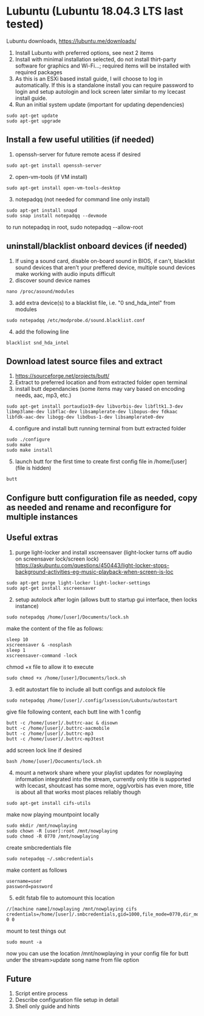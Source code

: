 # Lubuntu (Lubuntu 18.04.3 LTS last tested)
Lubuntu downloads, https://lubuntu.me/downloads/
1. Install Lubuntu with preferred options, see next 2 items
2. Install with minimal installation selected, do not install thirt-party software for graphics and Wi-Fi...; required items will be installed with required packages
3. As this is an ESXi based install guide, I will choose to log in automatically. If this is a standalone install you can require password to login and setup autologin and lock screen later similar to my Icecast install guide.
4. Run an initial system update (important for updating dependencies)
```
sudo apt-get update
sudo apt-get upgrade
```
## Install a few useful utilities (if needed)
1. openssh-server for future remote acess if desired
```
sudo apt-get install openssh-server
```
2. open-vm-tools (if VM install)
```
sudo apt-get install open-vm-tools-desktop
```
3. notepadqq (not needed for command line only install)
```
sudo apt-get install snapd
sudo snap install notepadqq --devmode
```
to run notepadqq in root, sudo notepadqq --allow-root
## uninstall/blacklist onboard devices (if needed)
1. If using a sound card, disable on-board sound in BIOS, if can't, blacklist sound devices that aren't your preffered device, multiple sound devices make working with audio inputs difficult
2. discover sound device names
```
nano /proc/asound/modules
```
3. add extra device(s) to a blacklist file, i.e. "0 snd_hda_intel" from  modules
```
sudo notepadqq /etc/modprobe.d/sound.blacklist.conf
```
4. add the following line
```
blacklist snd_hda_intel
```
## Download latest source files and extract
1. https://sourceforge.net/projects/butt/
2. Extract to preferred location and from extracted folder open terminal
3. install butt dependancies (some items may vary based on encoding needs, aac, mp3, etc.)
```
sudo apt-get install portaudio19-dev libvorbis-dev libfltk1.3-dev libmp3lame-dev libflac-dev libsamplerate-dev libopus-dev fdkaac libfdk-aac-dev libogg-dev libdbus-1-dev libsamplerate0-dev
```
4. configure and install butt running terminal from butt extracted folder
```
sudo ./configure
sudo make
sudo make install
```
5. launch butt for the first time to create first config file in /home/[user] (file is hidden)
```
butt
```
## Configure butt configuration file as needed, copy as needed and rename and reconfigure for multiple instances
## Useful extras
1. purge light-locker and install xscreensaver (light-locker turns off audio on screensaver lock/screen lock)
https://askubuntu.com/questions/450443/light-locker-stops-background-activities-eg-music-playback-when-screen-is-loc
```
sudo apt-get purge light-locker light-locker-settings
sudo apt-get install xscreensaver
```
2. setup autolock after login (allows butt to startup gui interface, then locks instance)
```
sudo notepadqq /home/[user]/Documents/lock.sh
```
make the content of the file as follows:
```
sleep 10
xscreensaver & -nosplash
sleep 1
xscreensaver-command -lock
```
chmod +x file to allow it to execute
```
sudo chmod +x /home/[user]/Documents/lock.sh
```
3. edit autostart file to include all butt configs and autolock file
```
sudo notepadqq /home/[user]/.config/lxsession/Lubuntu/autostart
```
give file following content, each butt line with 1 config
```
butt -c /home/[user]/.buttrc-aac & disown
butt -c /home/[user]/.buttrc-aacmobile
butt -c /home/[user]/.buttrc-mp3
butt -c /home/[user]/.buttrc-mp3test
```
add screen lock line if desired
```
bash /home/[user]/Documents/lock.sh
```
4. mount a network share where your playlist updates for nowplaying information integrated into the stream, currently only title is supported with Icecast, shoutcast has some more, ogg/vorbis has even more, title is about all that works most places reliably though
```
sudo apt-get install cifs-utils
```
make now playing mountpoint locally
```
sudo mkdir /mnt/nowplaying
sudo chown -R [user]:root /mnt/nowplaying
sudo chmod -R 0770 /mnt/nowplaying
```
create smbcredentials file
```
sudo notepadqq ~/.smbcredentials
```
make content as follows
```
username=user
password=password
```
5. edit fstab file to automount this location
```
//[machine name]/nowplaying /mnt/nowplaying cifs credentials=/home/[user]/.smbcredentials,gid=1000,file_mode=0770,dir_mode=0770,iocharset=utf8 0 0
```
mount to test things out
```
sudo mount -a
```
now you can use the location /mnt/nowplaying in your config file for butt under the stream>update song name from file option
## Future
1. Script entire process
2. Describe configuration file setup in detail
3. Shell only guide and hints
